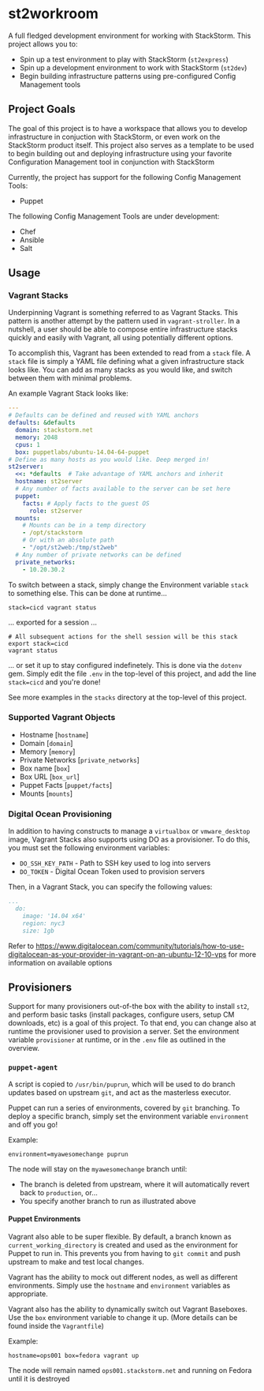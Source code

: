 st2workroom
=========

A full fledged development environment for working with StackStorm. This project allows you to:

* Spin up a test environment to play with StackStorm (`st2express`)
* Spin up a development environment to work with StackStorm (`st2dev`)
* Begin building infrastructure patterns using pre-configured Config Management tools

## Project Goals

The goal of this project is to have a workspace that allows you to develop infrastructure in conjuction
with StackStorm, or even work on the StackStorm product itself. This project also serves as a template
to be used to begin building out and deploying infrastructure using your favorite Configuration Management
tool in conjunction with StackStorm

Currently, the project has support for the following Config Management Tools:

* Puppet

The following Config Management Tools are under development:

* Chef
* Ansible
* Salt

## Usage
### Vagrant Stacks

Underpinning Vagrant is something referred to as Vagrant Stacks. This pattern is another attempt by the
pattern used in `vagrant-stroller`. In a nutshell, a user should be able to compose entire infrastructure
stacks quickly and easily with Vagrant, all using potentially different options.

To accomplish this, Vagrant has been extended to read from a `stack` file. A `stack` file is simply
a YAML file defining what a given infrastructure stack looks like. You can add as many stacks
as you would like, and switch between them with minimal problems.

An example Vagrant Stack looks like:
```yaml
---
# Defaults can be defined and reused with YAML anchors
defaults: &defaults
  domain: stackstorm.net
  memory: 2048
  cpus: 1
  box: puppetlabs/ubuntu-14.04-64-puppet
# Define as many hosts as you would like. Deep merged in!
st2server:
  <<: *defaults  # Take advantage of YAML anchors and inherit
  hostname: st2server
  # Any number of facts available to the server can be set here
  puppet:
    facts: # Apply facts to the guest OS
      role: st2server
  mounts:
    # Mounts can be in a temp directory
    - /opt/stackstorm
    # Or with an absolute path
    - "/opt/st2web:/tmp/st2web"
  # Any number of private networks can be defined
  private_networks:
    - 10.20.30.2
```

To switch between a stack, simply change the Environment variable `stack` to something else. This
can be done at runtime...

```
stack=cicd vagrant status
```

... exported for a session ...

```
# All subsequent actions for the shell session will be this stack
export stack=cicd
vagrant status
```

... or set it up to stay configured indefinetely. This is done via the `dotenv` gem. Simply edit
the file `.env` in the top-level of this project, and add the line `stack=cicd` and you're done!

See more examples in the `stacks` directory at the top-level of this project.

### Supported Vagrant Objects

* Hostname [`hostname`]
* Domain [`domain`]
* Memory [`memory`]
* Private Networks [`private_networks`]
* Box name [`box`]
* Box URL [`box_url`]
* Puppet Facts [`puppet/facts`]
* Mounts [`mounts`]

### Digital Ocean Provisioning

In addition to having constructs to manage a `virtualbox` or `vmware_desktop` image, Vagrant Stacks
also supports using DO as a provisioner. To do this, you must set the following environment variables:

* `DO_SSH_KEY_PATH` - Path to SSH key used to log into servers
* `DO_TOKEN` - Digital Ocean Token used to provision servers

Then, in a Vagrant Stack, you can specify the following values:

```yaml
...
  do:
    image: '14.04 x64'
    region: nyc3
    size: 1gb
```

Refer to https://www.digitalocean.com/community/tutorials/how-to-use-digitalocean-as-your-provider-in-vagrant-on-an-ubuntu-12-10-vps
for more information on available options

## Provisioners

Support for many provisioners out-of-the box with the ability to install `st2`, and perform basic
tasks (install packages, configure users, setup CM downloads, etc) is a goal of this project. To
that end, you can change also at runtime the provisioner used to provision a server. Set the
environment variable `provisioner` at runtime, or in the `.env` file as outlined in the overview.

### `puppet-agent`

A script is copied to `/usr/bin/puprun`, which will be used to do branch updates based on upstream `git`,
and act as the masterless executor.

Puppet can run a series of environments, covered by `git` branching. To deploy a specific branch, simply
set the environment variable `environment` and off you go!

Example:
```
environment=myawesomechange puprun
```

The node will stay on the `myawesomechange` branch until:
* The branch is deleted from upstream, where it will automatically revert back to `production`, or...
* You specify another branch to run as illustrated above

#### Puppet Environments

Vagrant also able to be super flexible. By default, a branch known as `current_working_directory` is
created and used as the environment for Puppet to run in. This prevents you from having to `git commit`
and push upstream to make and test local changes.

Vagrant has the ability to mock out different nodes, as well as different environments. Simply use the
`hostname` and `environment` variables as appropriate.

Vagrant also has the ability to dynamically switch out Vagrant Baseboxes. Use the `box` environment
variable to change it up. (More details can be found inside the `Vagrantfile`)

Example:
```
hostname=ops001 box=fedora vagrant up
```

The node will remain named `ops001.stackstorm.net` and running on Fedora until it is destroyed
